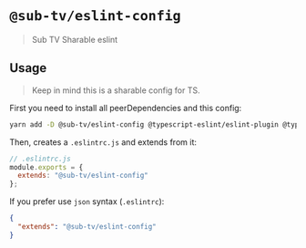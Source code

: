 # `@sub-tv/eslint-config`

> Sub TV Sharable eslint

## Usage

> Keep in mind this is a sharable config for TS.

First you need to install all peerDependencies and this config:

```bash
yarn add -D @sub-tv/eslint-config @typescript-eslint/eslint-plugin @typescript-eslint/parser eslint-config-prettier eslint-plugin-jest eslint
```

Then, creates a `.eslintrc.js` and extends from it:

```js
// .eslintrc.js
module.exports = {
  extends: "@sub-tv/eslint-config"
};
```

If you prefer use `json` syntax (`.eslintrc`):

```json
{
  "extends": "@sub-tv/eslint-config"
}
```
